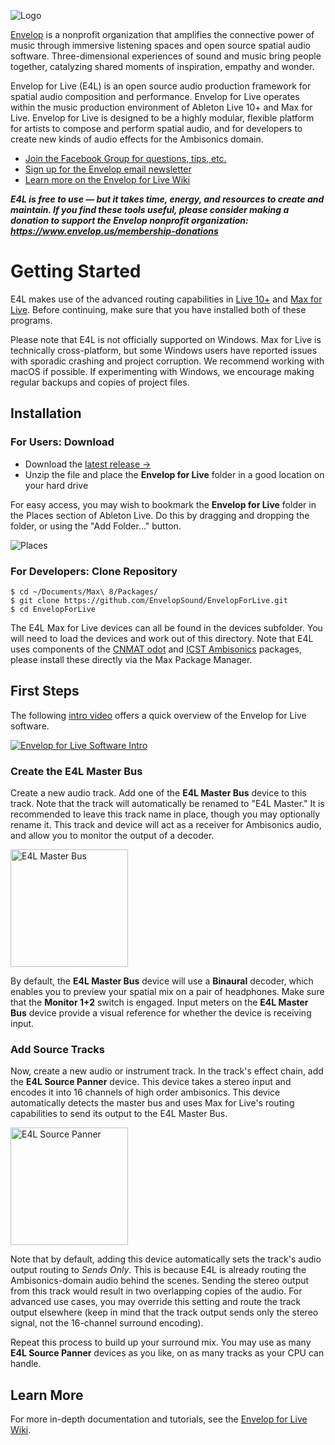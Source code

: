 ![Logo](doc/E4L-banner.png)

[Envelop](http://envelop.us) is a nonprofit organization that amplifies the connective power of music through immersive listening spaces and open source spatial audio software. Three-dimensional experiences of sound and music bring people together, catalyzing shared moments of inspiration, empathy and wonder.

Envelop for Live (E4L) is an open source audio production framework for spatial audio composition and performance. Envelop for Live operates within the music production environment of Ableton Live 10+ and Max for Live. Envelop for Live is designed to be a highly modular, flexible platform for artists to compose and perform spatial audio, and for developers to create new kinds of audio effects for the Ambisonics domain.

* [Join the Facebook Group for questions, tips, etc.](https://www.facebook.com/groups/E4LUsers)
* [Sign up for the Envelop email newsletter](http://www.envelop.us/connect/)
* [Learn more on the Envelop for Live Wiki](https://github.com/EnvelopSound/EnvelopForLive/wiki)

***E4L is free to use — but it takes time, energy, and resources to create and maintain. If you find these tools useful, please consider making a donation to support the Envelop nonprofit organization: https://www.envelop.us/membership-donations***

# Getting Started

E4L makes use of the advanced routing capabilities in [Live 10+](https://www.ableton.com/en/live/) and [Max for Live](https://www.ableton.com/en/live/max-for-live/). Before continuing, make sure that you have installed both of these programs.

Please note that E4L is not officially supported on Windows. Max for Live is technically cross-platform, but some Windows users have reported issues with sporadic crashing and project corruption. We recommend working with macOS if possible. If experimenting with Windows, we encourage making regular backups and copies of project files.

## Installation

### For Users: Download

* Download the [latest release &rarr;](https://github.com/EnvelopSound/EnvelopForLive/releases/download/10.0.0/Envelop.for.Live.10.0.0.zip)
* Unzip the file and place the **Envelop for Live** folder in a good location on your hard drive

For easy access, you may wish to bookmark the **Envelop for Live** folder in the Places section of Ableton Live. Do this by dragging and dropping the folder, or using the "Add Folder..." button.

![Places](/doc/E4L-Places-Add.png)

### For Developers: Clone Repository

```Shell
$ cd ~/Documents/Max\ 8/Packages/
$ git clone https://github.com/EnvelopSound/EnvelopForLive.git
$ cd EnvelopForLive
```

The E4L Max for Live devices can all be found in the devices subfolder. You will need to load the devices and work out of this directory. Note that E4L uses components of the [CNMAT odot](https://github.com/CNMAT/CNMAT-odot) and [ICST Ambisonics](https://www.zhdk.ch/forschung/icst/software-downloads-5379/downloads-ambisonics-externals-for-maxmsp-5381) packages, please install these directly via the Max Package Manager.

## First Steps

The following [intro video](http://www.youtube.com/watch?v=iAHzJJhJVSQ) offers a quick overview of the Envelop for Live software.

[![Envelop for Live Software Intro](http://img.youtube.com/vi/iAHzJJhJVSQ/0.jpg)](http://www.youtube.com/watch?v=iAHzJJhJVSQ "Envelop for Live Software Intro")

### Create the E4L Master Bus

Create a new audio track. Add one of the **E4L Master Bus** device to this track. Note that the track will automatically be renamed to "E4L Master." It is recommended to leave this track name in place, though you may optionally rename it. This track and device will act as a receiver for Ambisonics audio, and allow you to monitor the output of a decoder.

<img src="/doc/E4L-Master-Bus.png" alt="E4L Master Bus" height="188" />

By default, the **E4L Master Bus** device will use a **Binaural** decoder, which enables you to preview your spatial mix on a pair of headphones. Make sure that the **Monitor 1+2** switch is engaged. Input meters on the **E4L Master Bus** device provide a visual reference for whether the device is receiving input.

### Add Source Tracks

Now, create a new audio or instrument track. In the track's effect chain, add the **E4L Source Panner** device. This device takes a stereo input and encodes it into 16 channels of high order ambisonics. This device automatically detects the master bus and uses Max for Live's routing capabilities to send its output to the E4L Master Bus.

<img src="/doc/E4L-Source-Panner.png" alt="E4L Source Panner" height="188" />

Note that by default, adding this device automatically sets the track's audio output routing to _Sends Only_. This is because E4L is already routing the Ambisonics-domain audio behind the scenes. Sending the stereo output from this track would result in two overlapping copies of the audio. For advanced use cases, you may override this setting and route the track output elsewhere (keep in mind that the track output sends only the stereo signal, not the 16-channel surround encoding).

Repeat this process to build up your surround mix. You may use as many **E4L Source Panner** devices as you like, on as many tracks as your CPU can handle.

## Learn More

For more in-depth documentation and tutorials, see the [Envelop for Live Wiki](https://github.com/EnvelopSound/EnvelopForLive/wiki).

